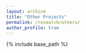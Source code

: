 ```yaml
---
layout: archive
title: "Other Projects"
permalink: /research/others/
author_profile: true
---
```


{% include base_path %}

